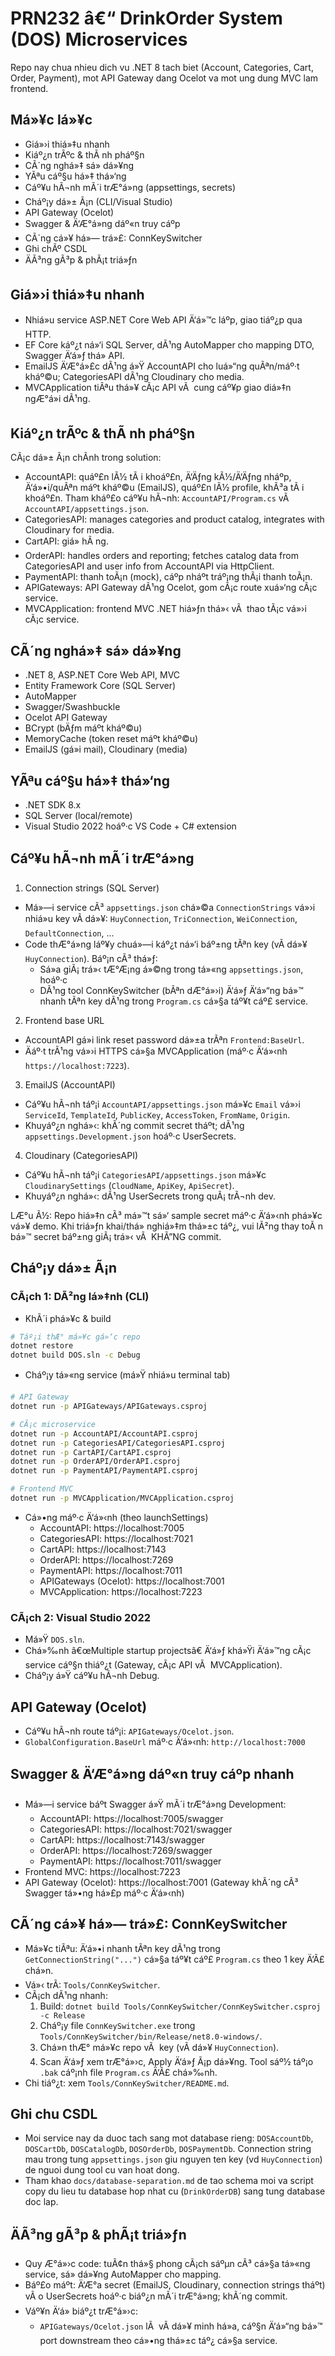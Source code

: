 ﻿# PRN232 â€“ DrinkOrder System (DOS) Microservices

Repo nay chua nhieu dich vu .NET 8 tach biet (Account, Categories, Cart, Order, Payment), mot API Gateway dang Ocelot va mot ung dung MVC lam frontend.

## Má»¥c lá»¥c
- Giá»›i thiá»‡u nhanh
- Kiáº¿n trÃºc & thÃ nh pháº§n
- CÃ´ng nghá»‡ sá»­ dá»¥ng
- YÃªu cáº§u há»‡ thá»‘ng
- Cáº¥u hÃ¬nh mÃ´i trÆ°á»ng (appsettings, secrets)
- Cháº¡y dá»± Ã¡n (CLI/Visual Studio)
- API Gateway (Ocelot)
- Swagger & Ä‘Æ°á»ng dáº«n truy cáº­p
- CÃ´ng cá»¥ há»— trá»£: ConnKeySwitcher
- Ghi chÃº CSDL
- ÄÃ³ng gÃ³p & phÃ¡t triá»ƒn

## Giá»›i thiá»‡u nhanh
- Nhiá»u service ASP.NET Core Web API Ä‘á»™c láº­p, giao tiáº¿p qua HTTP.
- EF Core káº¿t ná»‘i SQL Server, dÃ¹ng AutoMapper cho mapping DTO, Swagger Ä‘á»ƒ thá»­ API.
- EmailJS Ä‘Æ°á»£c dÃ¹ng á»Ÿ AccountAPI cho luá»“ng quÃªn/máº·t kháº©u; CategoriesAPI dÃ¹ng Cloudinary cho media.
- MVCApplication tiÃªu thá»¥ cÃ¡c API vÃ  cung cáº¥p giao diá»‡n ngÆ°á»i dÃ¹ng.

## Kiáº¿n trÃºc & thÃ nh pháº§n
CÃ¡c dá»± Ã¡n chÃ­nh trong solution:
- AccountAPI: quáº£n lÃ½ tÃ i khoáº£n, Ä‘Äƒng kÃ½/Ä‘Äƒng nháº­p, Ä‘á»•i/quÃªn máº­t kháº©u (EmailJS), quáº£n lÃ½ profile, khÃ³a tÃ i khoáº£n. Tham kháº£o cáº¥u hÃ¬nh: `AccountAPI/Program.cs` vÃ  `AccountAPI/appsettings.json`.
- CategoriesAPI: manages categories and product catalog, integrates with Cloudinary for media.
- CartAPI: giá» hÃ ng.
- OrderAPI: handles orders and reporting; fetches catalog data from CategoriesAPI and user info from AccountAPI via HttpClient.
- PaymentAPI: thanh toÃ¡n (mock), cáº­p nháº­t tráº¡ng thÃ¡i thanh toÃ¡n.
- APIGateways: API Gateway dÃ¹ng Ocelot, gom cÃ¡c route xuá»‘ng cÃ¡c service.
- MVCApplication: frontend MVC .NET hiá»ƒn thá»‹ vÃ  thao tÃ¡c vá»›i cÃ¡c service.


## CÃ´ng nghá»‡ sá»­ dá»¥ng
- .NET 8, ASP.NET Core Web API, MVC
- Entity Framework Core (SQL Server)
- AutoMapper
- Swagger/Swashbuckle
- Ocelot API Gateway
- BCrypt (bÄƒm máº­t kháº©u)
- MemoryCache (token reset máº­t kháº©u)
- EmailJS (gá»­i mail), Cloudinary (media)

## YÃªu cáº§u há»‡ thá»‘ng
- .NET SDK 8.x
- SQL Server (local/remote)
- Visual Studio 2022 hoáº·c VS Code + C# extension

## Cáº¥u hÃ¬nh mÃ´i trÆ°á»ng
1) Connection strings (SQL Server)
- Má»—i service cÃ³ `appsettings.json` chá»©a `ConnectionStrings` vá»›i nhiá»u key vÃ­ dá»¥: `HuyConnection`, `TriConnection`, `WeiConnection`, `DefaultConnection`, ...
- Code thÆ°á»ng láº¥y chuá»—i káº¿t ná»‘i báº±ng tÃªn key (vÃ­ dá»¥ `HuyConnection`). Báº¡n cÃ³ thá»ƒ:
  - Sá»­a giÃ¡ trá»‹ tÆ°Æ¡ng á»©ng trong tá»«ng `appsettings.json`, hoáº·c
  - DÃ¹ng tool ConnKeySwitcher (bÃªn dÆ°á»›i) Ä‘á»ƒ Ä‘á»“ng bá»™ nhanh tÃªn key dÃ¹ng trong `Program.cs` cá»§a táº¥t cáº£ service.

2) Frontend base URL
- AccountAPI gá»­i link reset password dá»±a trÃªn `Frontend:BaseUrl`.
- Äáº·t trÃ¹ng vá»›i HTTPS cá»§a MVCApplication (máº·c Ä‘á»‹nh `https://localhost:7223`).

3) EmailJS (AccountAPI)
- Cáº¥u hÃ¬nh táº¡i `AccountAPI/appsettings.json` má»¥c `Email` vá»›i `ServiceId`, `TemplateId`, `PublicKey`, `AccessToken`, `FromName`, `Origin`.
- Khuyáº¿n nghá»‹: khÃ´ng commit secret tháº­t; dÃ¹ng `appsettings.Development.json` hoáº·c UserSecrets.

4) Cloudinary (CategoriesAPI)
- Cáº¥u hÃ¬nh táº¡i `CategoriesAPI/appsettings.json` má»¥c `CloudinarySettings` (`CloudName`, `ApiKey`, `ApiSecret`).
- Khuyáº¿n nghá»‹: dÃ¹ng UserSecrets trong quÃ¡ trÃ¬nh dev.

LÆ°u Ã½: Repo hiá»‡n cÃ³ má»™t sá»‘ sample secret máº·c Ä‘á»‹nh phá»¥c vá»¥ demo. Khi triá»ƒn khai/thá»­ nghiá»‡m thá»±c táº¿, vui lÃ²ng thay toÃ n bá»™ secret báº±ng giÃ¡ trá»‹ vÃ  KHÃ”NG commit.

## Cháº¡y dá»± Ã¡n
### CÃ¡ch 1: DÃ²ng lá»‡nh (CLI)
- KhÃ´i phá»¥c & build
```bash
# Táº¡i thÆ° má»¥c gá»‘c repo
dotnet restore
dotnet build DOS.sln -c Debug
```
- Cháº¡y tá»«ng service (má»Ÿ nhiá»u terminal tab)
```bash
# API Gateway
dotnet run -p APIGateways/APIGateways.csproj

# CÃ¡c microservice
dotnet run -p AccountAPI/AccountAPI.csproj
dotnet run -p CategoriesAPI/CategoriesAPI.csproj
dotnet run -p CartAPI/CartAPI.csproj
dotnet run -p OrderAPI/OrderAPI.csproj
dotnet run -p PaymentAPI/PaymentAPI.csproj

# Frontend MVC
dotnet run -p MVCApplication/MVCApplication.csproj
```
- Cá»•ng máº·c Ä‘á»‹nh (theo launchSettings)
  - AccountAPI: https://localhost:7005
  - CategoriesAPI: https://localhost:7021
  - CartAPI: https://localhost:7143
  - OrderAPI: https://localhost:7269
  - PaymentAPI: https://localhost:7011
  - APIGateways (Ocelot): https://localhost:7001
  - MVCApplication: https://localhost:7223

### CÃ¡ch 2: Visual Studio 2022
- Má»Ÿ `DOS.sln`.
- Chá»‰nh â€œMultiple startup projectsâ€ Ä‘á»ƒ khá»Ÿi Ä‘á»™ng cÃ¡c service cáº§n thiáº¿t (Gateway, cÃ¡c API vÃ  MVCApplication).
- Cháº¡y á»Ÿ cáº¥u hÃ¬nh Debug.

## API Gateway (Ocelot)
- Cáº¥u hÃ¬nh route táº¡i: `APIGateways/Ocelot.json`.
- `GlobalConfiguration.BaseUrl` máº·c Ä‘á»‹nh: `http://localhost:7000` 


## Swagger & Ä‘Æ°á»ng dáº«n truy cáº­p nhanh
- Má»—i service báº­t Swagger á»Ÿ mÃ´i trÆ°á»ng Development:
  - AccountAPI: https://localhost:7005/swagger
  - CategoriesAPI: https://localhost:7021/swagger
  - CartAPI: https://localhost:7143/swagger
  - OrderAPI: https://localhost:7269/swagger
  - PaymentAPI: https://localhost:7011/swagger
- Frontend MVC: https://localhost:7223
- API Gateway (Ocelot): https://localhost:7001 (Gateway khÃ´ng cÃ³ Swagger tá»•ng há»£p máº·c Ä‘á»‹nh)

## CÃ´ng cá»¥ há»— trá»£: ConnKeySwitcher
- Má»¥c tiÃªu: Ä‘á»•i nhanh tÃªn key dÃ¹ng trong `GetConnectionString("...")` cá»§a táº¥t cáº£ `Program.cs` theo 1 key Ä‘Ã£ chá»n.
- Vá»‹ trÃ­: `Tools/ConnKeySwitcher`.
- CÃ¡ch dÃ¹ng nhanh:
  1. Build: `dotnet build Tools/ConnKeySwitcher/ConnKeySwitcher.csproj -c Release`
  2. Cháº¡y file `ConnKeySwitcher.exe` trong `Tools/ConnKeySwitcher/bin/Release/net8.0-windows/`.
  3. Chá»n thÆ° má»¥c repo vÃ  key (vÃ­ dá»¥ `HuyConnection`).
  4. Scan Ä‘á»ƒ xem trÆ°á»›c, Apply Ä‘á»ƒ Ã¡p dá»¥ng. Tool sáº½ táº¡o `.bak` cáº¡nh file `Program.cs` Ä‘Ã£ chá»‰nh.
- Chi tiáº¿t: xem `Tools/ConnKeySwitcher/README.md`.

## Ghi chu CSDL
- Moi service nay da duoc tach sang mot database rieng: `DOSAccountDb`, `DOSCartDb`, `DOSCatalogDb`, `DOSOrderDb`, `DOSPaymentDb`. Connection string mau trong tung `appsettings.json` giu nguyen ten key (vd `HuyConnection`) de nguoi dung tool cu van hoat dong.
- Tham khao `docs/database-separation.md` de tao schema moi va script copy du lieu tu database hop nhat cu (`DrinkOrderDB`) sang tung database doc lap.

##  ÄÃ³ng gÃ³p & phÃ¡t triá»ƒn
- Quy Æ°á»›c code: tuÃ¢n thá»§ phong cÃ¡ch sáºµn cÃ³ cá»§a tá»«ng service, sá»­ dá»¥ng AutoMapper cho mapping.
- Báº£o máº­t: Ä‘Æ°a secret (EmailJS, Cloudinary, connection strings tháº­t) vÃ o UserSecrets hoáº·c biáº¿n mÃ´i trÆ°á»ng; khÃ´ng commit.
- Váº¥n Ä‘á» biáº¿t trÆ°á»›c:
  - `APIGateways/Ocelot.json` lÃ  vÃ­ dá»¥ minh há»a, cáº§n Ä‘á»“ng bá»™ port downstream theo cá»•ng thá»±c táº¿ cá»§a service.


